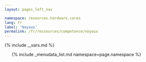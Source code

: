 ```yaml
---
layout: pages_left_nav

namespace: resources.hardware.cores
lang: fr
label: 'Noyaux'
permalink: /fr/ressources/competence/noyaux
---
```


{% include __vars.md %}

<!-- Content starts -->

<ul class="list-unstyled">
  {% include _menudata_list.md namespace=page.namespace %}
</ul>

<!-- Content ends -->